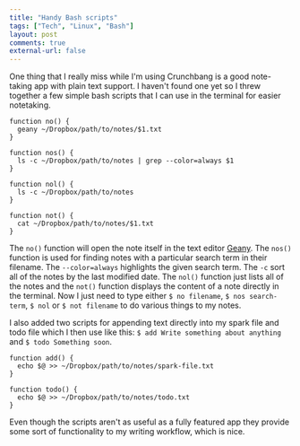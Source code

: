 ```yaml
---
title: "Handy Bash scripts"
tags: ["Tech", "Linux", "Bash"]
layout: post
comments: true
external-url: false
---
```


One thing that I really miss while I'm using Crunchbang is a good note-taking app with plain text support. I haven't found one yet so I threw together a few simple bash scripts that I can use in the terminal for easier notetaking.

	function no() {
	  geany ~/Dropbox/path/to/notes/$1.txt 
	}

	function nos() {
	  ls -c ~/Dropbox/path/to/notes | grep --color=always $1
	}

	function nol() {
	  ls -c ~/Dropbox/path/to/notes
	}

	function not() {
	  cat ~/Dropbox/path/to/notes/$1.txt
	}

The `no()` function will open the note itself in the text editor [Geany](http://www.geany.org/). The `nos()` function is used for finding notes with a particular search term in their filename. The `--color=always` highlights the given search term. The `-c` sort all of the notes by the last modified date. The `nol()` function just lists all of the notes and the `not()` function displays the content of a note directly in the terminal. Now I just need to type either `$ no filename`, `$ nos search-term`, `$ nol` or `$ not filename` to do various things to my notes. 

I also added two scripts for appending text directly into my spark file and todo file which I then use like this: `$ add Write something about anything` and `$ todo Something soon`.

	function add() {
	  echo $@ >> ~/Dropbox/path/to/notes/spark-file.txt
	}

	function todo() {
	  echo $@ >> ~/Dropbox/path/to/notes/todo.txt
	}

Even though the scripts aren't as useful as a fully featured app they provide some sort of functionality to my writing workflow, which is nice.
